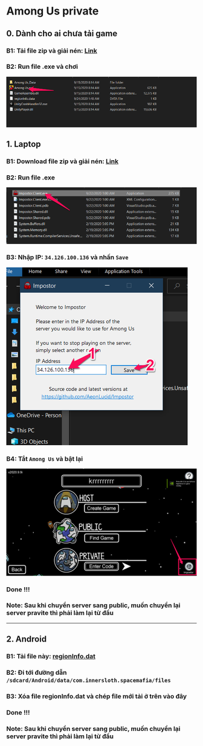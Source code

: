 # Among Us private

## 0. Dành cho ai chưa tải game

### B1: Tải file zip và giải nén: [Link](https://github.com/KaitoRyouga/among-us-private/releases/download/1.0.0/among-us-windows.zip)

### B2: Run file .exe và chơi
![run game](./image/0.png)



## 1. Laptop

### B1: Download file zip và giải nén: [Link](https://github.com/KaitoRyouga/among-us-private/releases/download/1.0.0/Impostor-Patcher_1.3.0_win-x64.zip)

### B2: Run file .exe
![run file exe](./image/1.png)

### B3: Nhập IP: ``34.126.100.136`` và nhấn `Save`

![enter ip](./image/2.png)

### B4: Tắt `Among Us` và bật lại

![restart](./image/3.png)

### Done !!!

### Note: Sau khi chuyển server sang public, muốn chuyển lại server pravite thì phải làm lại từ đầu

---

## 2. Android

### B1: Tải file này: [regionInfo.dat](https://github.com/KaitoRyouga/among-us-private/releases/download/1.0.0/regionInfo.dat)

### B2: Đi tới đường dẫn ``/sdcard/Android/data/com.innersloth.spacemafia/files``

### B3: Xóa file regionInfo.dat và chép file mới tải ở trên vào đây

### Done !!!

### Note: Sau khi chuyển server sang public, muốn chuyển lại server pravite thì phải làm lại từ đầu
